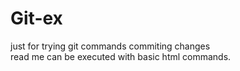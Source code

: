 # Git-ex
just for trying git commands
commiting changes
<br/>
read me can be executed with basic html commands.
